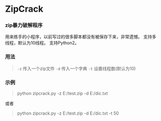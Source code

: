 # ZipCrack
### zip暴力破解程序
用来练手的小程序，以前写过的很多脚本都没有被保存下来，非常遗憾。
支持多线程，默认为10线程。
支持Python2。

### 用法
> `-z` 传入一个zip文件
`-d` 传入一个字典
`-t` 设置线程数(默认为10)

### 示例
> python zipcrack.py -z E:/test.zip -d E:/dic.txt

或者
> python zipcrack.py -z E:/test.zip -d E:/dic.txt -t 50